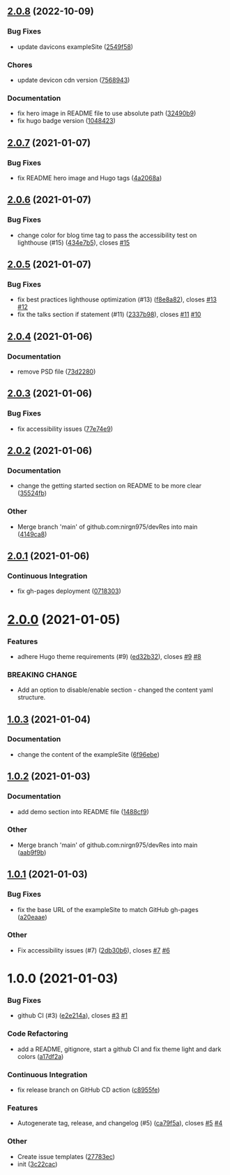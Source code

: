 ## [2.0.8](https://github.com/nirgn975/devRes/compare/v2.0.7...v2.0.8) (2022-10-09)

### Bug Fixes

- update davicons exampleSite ([2549f58](https://github.com/nirgn975/devRes/commit/2549f580fead6414284927d96b15cbcde2e3c1b9))

### Chores

- update devicon cdn version ([7568943](https://github.com/nirgn975/devRes/commit/7568943e8b4f917422715b1a894ee04a841c1f21))

### Documentation

- fix hero image in README file to use absolute path ([32490b9](https://github.com/nirgn975/devRes/commit/32490b9368494c1a3abb54ab00da69e986f633c4))
- fix hugo badge version ([1048423](https://github.com/nirgn975/devRes/commit/1048423477b62e1ff4a37cd3f9693e34b25ec394))

## [2.0.7](https://github.com/nirgn975/devRes/compare/v2.0.6...v2.0.7) (2021-01-07)

### Bug Fixes

- fix README hero image and Hugo tags ([4a2068a](https://github.com/nirgn975/devRes/commit/4a2068aa28b2b948fb7ea227c55fdd9d32d1c0a6))

## [2.0.6](https://github.com/nirgn975/devRes/compare/v2.0.5...v2.0.6) (2021-01-07)

### Bug Fixes

- change color for blog time tag to pass the accessibility test on lighthouse (#15) ([434e7b5](https://github.com/nirgn975/devRes/commit/434e7b5d65ab44509e92ca9f6c37192b46ac2e63)), closes [#15](https://github.com/nirgn975/devRes/issues/15)

## [2.0.5](https://github.com/nirgn975/devRes/compare/v2.0.4...v2.0.5) (2021-01-07)

### Bug Fixes

- fix best practices lighthouse optimization (#13) ([f8e8a82](https://github.com/nirgn975/devRes/commit/f8e8a827e471eb4e637582cc561c56e6c24eac49)), closes [#13](https://github.com/nirgn975/devRes/issues/13) [#12](https://github.com/nirgn975/devRes/issues/12)
- fix the talks section if statement (#11) ([2337b98](https://github.com/nirgn975/devRes/commit/2337b98b1476997fc01c662c9d38ac5b4cb1a783)), closes [#11](https://github.com/nirgn975/devRes/issues/11) [#10](https://github.com/nirgn975/devRes/issues/10)

## [2.0.4](https://github.com/nirgn975/devRes/compare/v2.0.3...v2.0.4) (2021-01-06)

### Documentation

- remove PSD file ([73d2280](https://github.com/nirgn975/devRes/commit/73d2280e194a65d4ba2aac47502a5b677e0d456d))

## [2.0.3](https://github.com/nirgn975/devRes/compare/v2.0.2...v2.0.3) (2021-01-06)

### Bug Fixes

- fix accessibility issues ([77e74e9](https://github.com/nirgn975/devRes/commit/77e74e9c0fc44b14ebcba562c7ce35e39d0851b7))

## [2.0.2](https://github.com/nirgn975/devRes/compare/v2.0.1...v2.0.2) (2021-01-06)

### Documentation

- change the getting started section on README to be more clear ([35524fb](https://github.com/nirgn975/devRes/commit/35524fbe696080a93caea0fc8b861cbf2ebe54c2))

### Other

- Merge branch 'main' of github.com:nirgn975/devRes into main ([4149ca8](https://github.com/nirgn975/devRes/commit/4149ca839235b6518be65665401dd6e967c5d559))

## [2.0.1](https://github.com/nirgn975/devRes/compare/v2.0.0...v2.0.1) (2021-01-06)

### Continuous Integration

- fix gh-pages deployment ([0718303](https://github.com/nirgn975/devRes/commit/07183038c949835a7d90c5e1c18647d9922e3a33))

# [2.0.0](https://github.com/nirgn975/devRes/compare/v1.0.3...v2.0.0) (2021-01-05)

### Features

- adhere Hugo theme requirements (#9) ([ed32b32](https://github.com/nirgn975/devRes/commit/ed32b322ffc016787c291f7b5e67762ee75182da)), closes [#9](https://github.com/nirgn975/devRes/issues/9) [#8](https://github.com/nirgn975/devRes/issues/8)

### BREAKING CHANGE

- Add an option to disable/enable section - changed the content yaml structure.

## [1.0.3](https://github.com/nirgn975/devRes/compare/v1.0.2...v1.0.3) (2021-01-04)

### Documentation

- change the content of the exampleSite ([6f96ebe](https://github.com/nirgn975/devRes/commit/6f96ebe4940bf7a291fdfefb0ee408604b5d6ba2))

## [1.0.2](https://github.com/nirgn975/devRes/compare/v1.0.1...v1.0.2) (2021-01-03)

### Documentation

- add demo section into README file ([1488cf9](https://github.com/nirgn975/devRes/commit/1488cf9c2313ba868a5ef41e7014b1e9e2f7c590))

### Other

- Merge branch 'main' of github.com:nirgn975/devRes into main ([aab9f9b](https://github.com/nirgn975/devRes/commit/aab9f9b4c344340daac7d918ab72f43174937c3d))

## [1.0.1](https://github.com/nirgn975/devRes/compare/v1.0.0...v1.0.1) (2021-01-03)

### Bug Fixes

- fix the base URL of the exampleSite to match GitHub gh-pages ([a20eaae](https://github.com/nirgn975/devRes/commit/a20eaaec29bcf817d212b92c7607a411fa8f1c43))

### Other

- Fix accessibility issues (#7) ([2db30b6](https://github.com/nirgn975/devRes/commit/2db30b66e3117c23ef2ab0ac6414be9473aeaa6c)), closes [#7](https://github.com/nirgn975/devRes/issues/7) [#6](https://github.com/nirgn975/devRes/issues/6)

# 1.0.0 (2021-01-03)

### Bug Fixes

- github CI (#3) ([e2e214a](https://github.com/nirgn975/devRes/commit/e2e214a445dd8dec39a98b77794bfa6ed6de8f41)), closes [#3](https://github.com/nirgn975/devRes/issues/3) [#1](https://github.com/nirgn975/devRes/issues/1)

### Code Refactoring

- add a README, gitignore, start a github CI and fix theme light and dark colors ([a17df2a](https://github.com/nirgn975/devRes/commit/a17df2ad5ad330c4b55abdc9f0c21668d9713628))

### Continuous Integration

- fix release branch on GitHub CD action ([c8955fe](https://github.com/nirgn975/devRes/commit/c8955feaebf3f02f27c17bf7271cde44a07bad47))

### Features

- Autogenerate tag, release, and changelog (#5) ([ca79f5a](https://github.com/nirgn975/devRes/commit/ca79f5a9ecb45343bc945807c001222008798506)), closes [#5](https://github.com/nirgn975/devRes/issues/5) [#4](https://github.com/nirgn975/devRes/issues/4)

### Other

- Create issue templates ([27783ec](https://github.com/nirgn975/devRes/commit/27783ecca1e9ce4eff390eaaca0fc8771223127f))
- init ([3c22cac](https://github.com/nirgn975/devRes/commit/3c22cac1e98a96fe0ac4c8c01c15855746e6287a))
